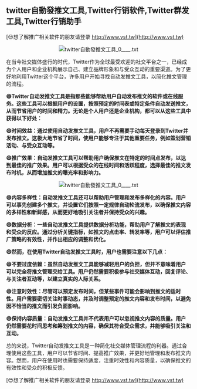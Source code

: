 ## **twitter自動發推文工具,Twitter行销软件,Twitter群发工具,Twitter行销助手**

[😍想了解推广相关软件的朋友请登录 http://www.vst.tw](http://www.vst.tw)

 <center><img src="https://vst.tw/MP4/tuiguang/png/6.png" alt="twitter自動發推文工具_0____.txt"></center>

在当今社交媒体盛行的时代，Twitter作为全球最受欢迎的社交平台之一，已经成为个人用户和企业机构展示自己、建立品牌形象和与受众互动的重要渠道。为了更好地利用Twitter这个平台，许多用户开始寻找自动发推文工具，以简化推文管理的流程。

**😄Twitter自动发推文工具是指那些能够帮助用户自动发布推文的软件或在线服务。这些工具可以根据用户的设置，按照预定的时间表或特定条件自动发送推文，从而节省用户的时间和精力。无论是个人用户还是企业机构，都可以从这些工具中获得以下好处：**

**😄时间效益：通过使用自动发推文工具，用户不再需要手动每天登录到Twitter并发布推文。这极大地节省了时间，使用户能够专注于其他重要任务，例如策划营销活动、与受众互动等。**

**😄推广效果：自动发推文工具可以帮助用户确保推文在特定的时间点发布，以达到最佳的推广效果。用户可以根据受众的在线时间和活跃程度，选择最佳的推文发布时机，从而增加推文的曝光率和影响力。**

 <center><img src="https://vst.tw/MP4/tuiguang/png/1.png" alt="twitter自動發推文工具_0____.txt"></center>

**😄内容多样性：自动发推文工具还可以帮助用户管理和发布多样化的内容。用户可以事先创建多个推文，并设置它们按照一定规律自动轮流发布，以确保推文内容的多样性和新鲜感，从而更好地吸引关注者并保持受众的兴趣。**

**😄数据分析：一些自动发推文工具提供数据分析功能，帮助用户了解推文的表现和受众的反应。通过分析关键指标，如推文的点击率、转发率等，用户可以评估推广策略的有效性，并作出相应的调整和优化。**

**😄然而，在使用Twitter自动发推文工具时，用户也需要注意以下几点：**

**😄不要过度依赖：虽然自动发推文工具能够减轻用户的负担，但并不意味着用户可以完全将推文管理交给工具。用户仍然需要积极参与社交媒体互动，回复评论、与关注者互动等，以建立真实的人际关系。**

**😄注意时效性：尽管可以预定发布时间，但某些事件可能会影响到推文的适时性。用户需要密切关注时事动态，并及时调整预定的推文内容和发布时间，以避免因不恰当的推文而引发负面影响。**

**😄保持内容质量：自动发推文工具并不代表用户可以忽视推文内容的质量。用户仍然需要花时间思考和筹划推文的内容，确保其符合受众需求，并能够吸引关注和互动。**

总的来说，Twitter自动发推文工具是一种简化社交媒体管理流程的利器。通过合理使用这些工具，用户可以节省时间、提高推广效果，并更好地管理和发布推文内容。然而，用户在使用时也需要保持适度，注重时效性和内容质量，以确保推文的有效性和受众的积极反馈。

[😍想了解推广相关软件的朋友请登录 http://www.vst.tw](http://www.vst.tw)



